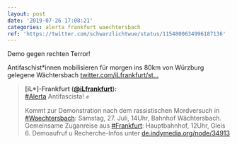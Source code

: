 ```yaml
---
layout: post
date: '2019-07-26 17:08:21'
categories: alerta frankfurt waechtersbach
ref: 'https://twitter.com/schwarzlichtwue/status/1154800634996187136'
---
```

Demo gegen rechten Terror!



Antifaschist\*innen mobilisieren für morgen ins 80km von Würzburg gelegene Wächtersbach [twitter.com/iLfrankfurt/st…](https://twitter.com/iLfrankfurt/status/1154702696055791617)
> <b>[iL*]-Frankfurt ([@iLfrankfurt](https://twitter.com/iLfrankfurt)):</b>  
>[#Alerta](/t/alerta) Antifascista! ✊  
>  
>Kommt zur Demonstration nach dem rassistischen Mordversuch in [#Waechtersbach](/t/waechtersbach): Samstag, 27. Juli, 14Uhr, Bahnhof Wächtersbach. Gemeinsame Zuganreise aus [#Frankfurt](/t/frankfurt): Hauptbahnhof, 12Uhr, Gleis 6. Demoaufruf u Recherche-Infos unter [de.indymedia.org/node/34913](http://de.indymedia.org/node/34913)   

